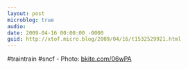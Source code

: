```yaml
---
layout: post
microblog: true
audio: 
date: 2009-04-16 00:00:00 -0000
guid: http://xtof.micro.blog/2009/04/16/t1532529921.html
---
```

#traintrain #sncf - Photo: [bkite.com/06wPA](http://bkite.com/06wPA)
